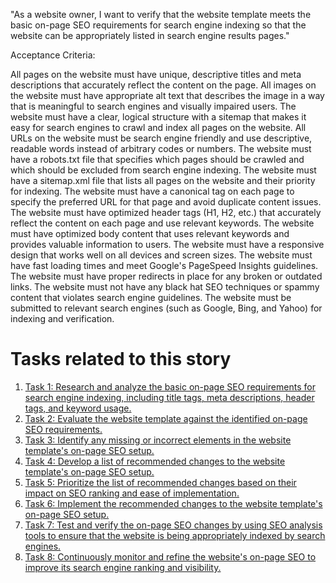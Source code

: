 "As a website owner, I want to verify that the website template meets the basic on-page SEO requirements 
for search engine indexing so that the website can be appropriately listed in search engine results 
pages."

Acceptance Criteria:

All pages on the website must have unique, descriptive titles and meta descriptions that accurately reflect the content on the page.
All images on the website must have appropriate alt text that describes the image in a way that is meaningful to search engines and visually impaired users.
The website must have a clear, logical structure with a sitemap that makes it easy for search engines to crawl and index all pages on the website.
All URLs on the website must be search engine friendly and use descriptive, readable words instead of arbitrary codes or numbers.
The website must have a robots.txt file that specifies which pages should be crawled and which should be excluded from search engine indexing.
The website must have a sitemap.xml file that lists all pages on the website and their priority for indexing.
The website must have a canonical tag on each page to specify the preferred URL for that page and avoid duplicate content issues.
The website must have optimized header tags (H1, H2, etc.) that accurately reflect the content on each page and use relevant keywords.
The website must have optimized body content that uses relevant keywords and provides valuable information to users.
The website must have a responsive design that works well on all devices and screen sizes.
The website must have fast loading times and meet Google's PageSpeed Insights guidelines.
The website must have proper redirects in place for any broken or outdated links.
The website must not have any black hat SEO techniques or spammy content that violates search engine guidelines.
The website must be submitted to relevant search engines (such as Google, Bing, and Yahoo) for indexing and verification.


# Tasks related to this story
1. [Task 1: Research and analyze the basic on-page SEO requirements for search engine indexing, including title tags, 
meta descriptions, header tags, and keyword usage.](tasks/task_4.1.1.1.md)
2. [Task 2: Evaluate the website template against the identified on-page SEO requirements.](tasks/task_4.1.1.2.md)
3. [Task 3: Identify any missing or incorrect elements in the website template's on-page SEO setup.](tasks/task_4.1.1.3.md)
4. [Task 4: Develop a list of recommended changes to the website template's on-page SEO setup.](tasks/task_4.1.1.4.md)
5. [Task 5: Prioritize the list of recommended changes based on their impact on SEO ranking and 
ease of implementation.](tasks/task_4.1.1.5.md)
6. [Task 6: Implement the recommended changes to the website template's on-page SEO setup.](tasks/task_4.1.1.6.md)
7. [Task 7: Test and verify the on-page SEO changes by using SEO analysis tools to ensure that the website is being 
appropriately indexed by search engines.](tasks/task_4.1.1.7.md)
8. [Task 8: Continuously monitor and refine the website's on-page SEO to improve its search engine ranking and 
visibility.](tasks/task_4.1.1.8.md)